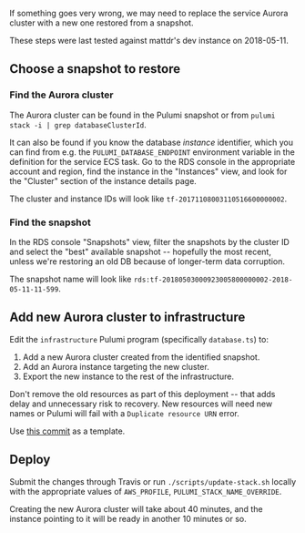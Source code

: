 If something goes very wrong, we may need to replace the service Aurora cluster with a new one restored from a snapshot.

These steps were last tested against mattdr's dev instance on 2018-05-11.

## Choose a snapshot to restore

### Find the Aurora cluster

The Aurora cluster can be found in the Pulumi snapshot or from `pulumi stack -i | grep databaseClusterId`.

It can also be found if you know the database _instance_ identifier, which you can find from e.g. the `PULUMI_DATABASE_ENDPOINT` environment variable in the definition for the service ECS task. Go to the RDS console in the appropriate account and region, find the instance in the "Instances" view, and look for the "Cluster" section of the instance details page.

The cluster and instance IDs will look like `tf-20171108003110516600000002`.

### Find the snapshot

In the RDS console "Snapshots" view, filter the snapshots by the cluster ID and select the "best" available snapshot -- hopefully the most recent, unless we're restoring an old DB because of longer-term data corruption.

The snapshot name will look like `rds:tf-20180503000923005800000002-2018-05-11-11-599`.

## Add new Aurora cluster to infrastructure

Edit the `infrastructure` Pulumi program (specifically `database.ts`) to:
1. Add a new Aurora cluster created from the identified snapshot.
2. Add an Aurora instance targeting the new cluster.
3. Export the new instance to the rest of the infrastructure.

Don't remove the old resources as part of this deployment -- that adds delay and unnecessary risk to recovery. New resources will need new names or Pulumi will fail with a `Duplicate resource URN` error.

Use [this commit](https://github.com/pulumi/pulumi-service/commit/584213163bbb11d8b53d390ce728e5c4da1138d0) as a template.

## Deploy

Submit the changes through Travis or run `./scripts/update-stack.sh` locally with the appropriate values of `AWS_PROFILE`, `PULUMI_STACK_NAME_OVERRIDE`.

Creating the new Aurora cluster will take about 40 minutes, and the instance pointing to it will be ready in another 10 minutes or so.